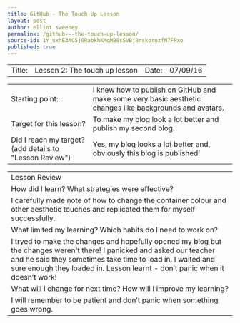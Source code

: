 ```yaml
---
title: GitHub - The Touch Up Lesson
layout: post
author: elliot.sweeney
permalink: /github---the-touch-up-lesson/
source-id: 1Y_uxhE3AC5j0RabkhKMqM98sSVBj8nskornzfN7FPxo
published: true
---
```

<table>
  <tr>
    <td>Title:  </td>
    <td>Lesson 2: The touch up lesson</td>
    <td> Date:  </td>
    <td>07/09/16</td>
  </tr>
</table>


<table>
  <tr>
    <td>Starting point:</td>
    <td>I knew how to publish on GitHub and make some very basic aesthetic changes like backgrounds and avatars.</td>
  </tr>
  <tr>
    <td>Target for this lesson?</td>
    <td>To make my blog look a lot better and publish my second blog.</td>
  </tr>
  <tr>
    <td>Did I reach my target? 
(add details to "Lesson Review")</td>
    <td>Yes, my blog looks a lot better and, obviously this blog is published!</td>
  </tr>
</table>


<table>
  <tr>
    <td>Lesson Review</td>
  </tr>
  <tr>
    <td>How did I learn? What strategies were effective? </td>
  </tr>
  <tr>
    <td>I carefully made note of how to change the container colour and other aesthetic touches and replicated them for myself successfully.</td>
  </tr>
  <tr>
    <td>What limited my learning? Which habits do I need to work on? </td>
  </tr>
  <tr>
    <td>I tryed to make the changes and hopefully opened my blog but the changes weren't there! I panicked and asked our teacher and he said they sometimes take time to load in. I waited and sure enough they loaded in. Lesson learnt - don’t panic when it doesn’t work!

</td>
  </tr>
  <tr>
    <td>What will I change for next time? How will I improve my learning?</td>
  </tr>
  <tr>
    <td>I will remember to be patient and don’t panic when something goes wrong.</td>
  </tr>
</table>


